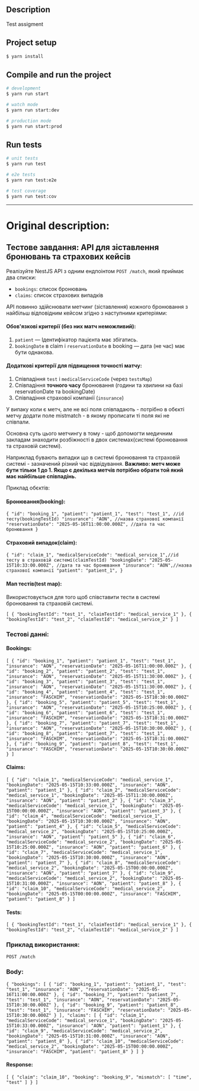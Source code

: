 ## Description

Test assigment

## Project setup

```bash
$ yarn install
```

## Compile and run the project

```bash
# development
$ yarn run start

# watch mode
$ yarn run start:dev

# production mode
$ yarn run start:prod
```

## Run tests

```bash
# unit tests
$ yarn run test

# e2e tests
$ yarn run test:e2e

# test coverage
$ yarn run test:cov
```

---

# Original description:

## Тестове завдання: API для зіставлення бронювань та страхових кейсів

Реалізуйте NestJS API з одним ендпоінтом `POST /match`, який приймає два списки:

- `bookings`: список бронювань
- `claims`: список страхових випадків

API повинно здійснювати метчинг (зіставлення) кожного бронювання з найбільш відповідним кейсом згідно з наступними критеріями:

#### Обов'язкові критерії (без них матч неможливий):

1. `patient` — Ідентифікатор пацієнта має збігатись.
2. `bookingDate` в claim і `reservationDate` в booking — дата (не час) має бути однакова.

#### Додаткові критерії для підвищення точності матчу:

1. Співпадіння `test` і `medicalServiceCode` (через `testsMap`)
2. Співпадіння **точного часу** бронювання (години та хвилини на базі reservationDate та bookingDate)
3. Співпадіння страхової компанії (`insurance`)

У випаку коли є метч, але не всі поля співпадають - потрібно в обєкті метчу додати поле mistmatch - в якому прописати ті поля які не співпали.

Основна суть цього метчингу в тому - щоб допомогти медичним закладам знаходити розбіжності в двох системах(системі бронювання та страховій системі).

Наприклад бувають випадки що в системі бронювання та страховій системі - зазначений різний час відвідування.
**Важливо: метч може бути тільки 1 до 1. Якщо є декілька метчів потрібно обрати той який має найбільше співпадінь.**

Приклад обєктів:

#### Бронювання(booking):

```
{ "id": "booking_1", "patient": "patient_1", "test": "test_1", //id тесту(bookingTestId) "insurance": "AON", //назва страхової компанії "reservationDate": "2025-05-16T11:00:00.000Z", //дата та час бронювання }
```

#### Страховий випадок(claim):

```
{ "id": "claim_1", "medicalServiceCode": "medical_service_1",//id тесту в страховій системі(claimTestId) "bookingDate": "2025-05-15T10:33:00.000Z", //дата та час бронювання "insurance": "AON",//назва страхової компанії "patient": "patient_1", }
```

#### Мап тестів(test map):

Використовується для того щоб співставити тести в системі бронювання та страховій системі.

```
[ { "bookingTestId": "test_1", "claimTestId": "medical_service_1" }, { "bookingTestId": "test_2", "claimTestId": "medical_service_2" } ]
```

### Тестові данні:

#### Bookings:

```
[ { "id": "booking_1", "patient": "patient_1", "test": "test_1", "insurance": "AON", "reservationDate": "2025-05-16T11:00:00.000Z" }, { "id": "booking_2", "patient": "patient_2", "test": "test_1", "insurance": "AON", "reservationDate": "2025-05-15T11:30:00.000Z" }, { "id": "booking_3", "patient": "patient_3", "test": "test_1", "insurance": "AON", "reservationDate": "2025-05-15T11:30:00.000Z" }, { "id": "booking_4", "patient": "patient_4", "test": "test_1", "insurance": "FASCHIM", "reservationDate": "2025-05-15T10:30:00.000Z" }, { "id": "booking_5", "patient": "patient_5", "test": "test_1", "insurance": "AON", "reservationDate": "2025-05-15T10:25:00.000Z" }, { "id": "booking_6", "patient": "patient_6", "test": "test_1", "insurance": "FASCHIM", "reservationDate": "2025-05-15T10:31:00.000Z" }, { "id": "booking_7", "patient": "patient_7", "test": "test_1", "insurance": "AON", "reservationDate": "2025-05-15T10:30:00.000Z" }, { "id": "booking_8", "patient": "patient_7", "test": "test_1", "insurance": "FASCHIM", "reservationDate": "2025-05-15T10:31:00.000Z" }, { "id": "booking_9", "patient": "patient_8", "test": "test_1", "insurance": "FASCHIM", "reservationDate": "2025-05-15T10:30:00.000Z" } ]
```

#### Claims:

```
[ { "id": "claim_1", "medicalServiceCode": "medical_service_1", "bookingDate": "2025-05-15T10:33:00.000Z", "insurance": "AON", "patient": "patient_1" }, { "id": "claim_2", "medicalServiceCode": "medical_service_1", "bookingDate": "2025-05-15T11:30:00.000Z", "insurance": "AON", "patient": "patient_2" }, { "id": "claim_3", "medicalServiceCode": "medical_service_1", "bookingDate": "2025-05-15T00:00:00.000Z", "insurance": "AON", "patient": "patient_3" }, { "id": "claim_4", "medicalServiceCode": "medical_service_1", "bookingDate": "2025-05-15T10:30:00.000Z", "insurance": "AON", "patient": "patient_4" }, { "id": "claim_5", "medicalServiceCode": "medical_service_2", "bookingDate": "2025-05-15T10:25:00.000Z", "insurance": "AON", "patient": "patient_5" }, { "id": "claim_6", "medicalServiceCode": "medical_service_2", "bookingDate": "2025-05-15T10:25:00.000Z", "insurance": "AON", "patient": "patient_6" }, { "id": "claim_7", "medicalServiceCode": "medical_service_1", "bookingDate": "2025-05-15T10:30:00.000Z", "insurance": "AON", "patient": "patient_7" }, { "id": "claim_8", "medicalServiceCode": "medical_service_2", "bookingDate": "2025-05-15T00:00:00.000Z", "insurance": "AON", "patient": "patient_7" }, { "id": "claim_9", "medicalServiceCode": "medical_service_2", "bookingDate": "2025-05-15T10:31:00.000Z", "insurance": "AON", "patient": "patient_8" }, { "id": "claim_10", "medicalServiceCode": "medical_service_2", "bookingDate": "2025-05-15T00:00:00.000Z", "insurance": "FASCHIM", "patient": "patient_8" } ]
```

#### Tests:

```
[ { "bookingTestId": "test_1", "claimTestId": "medical_service_1" }, { "bookingTestId": "test_2", "claimTestId": "medical_service_2" } ]
```

### Приклад використання:

`POST /match`

### Body:

```
{ "bookings": [ { "id": "booking_1", "patient": "patient_1", "test": "test_1", "insurance": "AON", "reservationDate": "2025-05-16T11:00:00.000Z" }, { "id": "booking_7", "patient": "patient_7", "test": "test_1", "insurance": "AON", "reservationDate": "2025-05-15T10:30:00.000Z" }, { "id": "booking_9", "patient": "patient_8", "test": "test_1", "insurance": "FASCHIM", "reservationDate": "2025-05-15T10:30:00.000Z" } ], "claims": [ { "id": "claim_1", "medicalServiceCode": "medical_service_1", "bookingDate": "2025-05-15T10:33:00.000Z", "insurance": "AON", "patient": "patient_1" }, { "id": "claim_9", "medicalServiceCode": "medical_service_2", "bookingDate": "2025-05-15T10:31:00.000Z", "insurance": "AON", "patient": "patient_8" }, { "id": "claim_10", "medicalServiceCode": "medical_service_2", "bookingDate": "2025-05-15T00:00:00.000Z", "insurance": "FASCHIM", "patient": "patient_8" } ] }
```

#### Response:

```
[ { "claim": "claim_10", "booking": "booking_9", "mismatch": [ "time", "test" ] } ]
```
